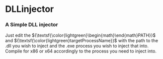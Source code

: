 # DLLinjector

### A Simple DLL injector

Just edit the ${\textsf{\color{lightgreen}\begin{math}\end{math}PATH}}$ and ${\textsf{\color{lightgreen}targetProcessName}}$ with the path to the .dll you wish to inject and the .exe process you wish to inject that into.
Compile for x86 or x64 accordingly to the process you need to inject into.
